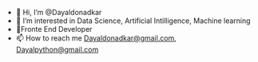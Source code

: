 - 👋 Hi, I’m @Dayaldonadkar
- 👀 I’m interested in Data Science, Artificial Intilligence, Machine learning
- 🌱Fronte End Developer
- 📫 How to reach me Dayaldonadkar@gmail.com, Dayalpython@gmail.com

<!---
Dayaldonadkar/Dayaldonadkar is a ✨ special ✨ repository because its `README.md` (this file) appears on your GitHub profile.
You can click the Preview link to take a look at your changes.
--->
